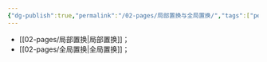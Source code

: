 ```yaml
---
{"dg-publish":true,"permalink":"/02-pages/局部置换与全局置换/","tags":["personal/blog","os"]}
---
```


- [[02-pages/局部置换\|局部置换]]；
- [[02-pages/全局置换\|全局置换]]；